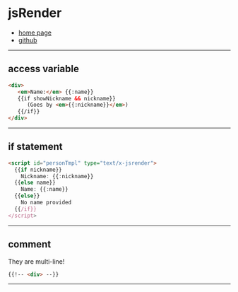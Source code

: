 # jsRender

+ [home page](https://www.jsviews.com/)
+ [github](https://github.com/BorisMoore/jsrender)

---

## access variable

```html
<div>
   <em>Name:</em> {{:name}}
   {{if showNickname && nickname}}
      (Goes by <em>{{:nickname}}</em>)
   {{/if}}
</div>
```

---

## if statement

```html
<script id="personTmpl" type="text/x-jsrender">
  {{if nickname}}
    Nickname: {{:nickname}}
  {{else name}}
    Name: {{:name}}
  {{else}}
    No name provided
  {{/if}}
</script>
```

---

## comment

They are multi-line!

```html
{{!-- <div> --}}
```

---
